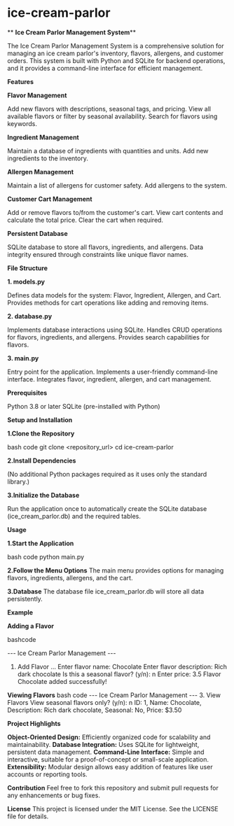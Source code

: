 # ice-cream-parlor
**
**Ice Cream Parlor Management System****

The Ice Cream Parlor Management System is a comprehensive solution for managing an ice cream parlor's inventory, flavors, allergens, and customer orders. This system is built with Python and SQLite for backend operations, and it provides a command-line interface for efficient management.

**Features**

**Flavor Management**

Add new flavors with descriptions, seasonal tags, and pricing.
View all available flavors or filter by seasonal availability.
Search for flavors using keywords.

**Ingredient Management**

Maintain a database of ingredients with quantities and units.
Add new ingredients to the inventory.

**Allergen Management**

Maintain a list of allergens for customer safety.
Add allergens to the system.

**Customer Cart Management**

Add or remove flavors to/from the customer's cart.
View cart contents and calculate the total price.
Clear the cart when required.

**Persistent Database**

SQLite database to store all flavors, ingredients, and allergens.
Data integrity ensured through constraints like unique flavor names.

**File Structure**

**1. models.py**
   
Defines data models for the system:
  Flavor, Ingredient, Allergen, and Cart.
Provides methods for cart operations like adding and removing items.

**2. database.py**

Implements database interactions using SQLite.
Handles CRUD operations for flavors, ingredients, and allergens.
Provides search capabilities for flavors.

**3. main.py**

Entry point for the application.
Implements a user-friendly command-line interface.
Integrates flavor, ingredient, allergen, and cart management.

**Prerequisites**

Python 3.8 or later
SQLite (pre-installed with Python)

**Setup and Installation**

**1.Clone the Repository**

bash code
        git clone <repository_url>
        cd ice-cream-parlor

**2.Install Dependencies**

(No additional Python packages required as it uses only the standard library.)

**3.Initialize the Database**

Run the application once to automatically create the SQLite database (ice_cream_parlor.db) and the required tables.

**Usage**

**1.Start the Application**

bash code
      python main.py

**2.Follow the Menu Options**
The main menu provides options for managing flavors, ingredients, allergens, and the cart.

**3.Database**
The database file ice_cream_parlor.db will store all data persistently.

**Example**

**Adding a Flavor**

bashcode

--- Ice Cream Parlor Management ---
1. Add Flavor
...
Enter flavor name: Chocolate
Enter flavor description: Rich dark chocolate
Is this a seasonal flavor? (y/n): n
Enter price: 3.5
Flavor Chocolate added successfully!

**Viewing Flavors**
bash code
---  Ice Cream Parlor Management ---
3. View Flavors
View seasonal flavors only? (y/n): n
ID: 1, Name: Chocolate, Description: Rich dark chocolate, Seasonal: No, Price: $3.50

****Project Highlights****

**Object-Oriented Design:** Efficiently organized code for scalability and maintainability.
**Database Integration:** Uses SQLite for lightweight, persistent data management.
**Command-Line Interface:** Simple and interactive, suitable for a proof-of-concept or small-scale application.
**Extensibility:** Modular design allows easy addition of features like user accounts or reporting tools.

**Contribution**
Feel free to fork this repository and submit pull requests for any enhancements or bug fixes.

**License**
This project is licensed under the MIT License. See the LICENSE file for details.

